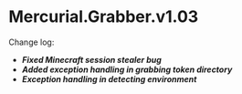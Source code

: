 # Mercurial.Grabber.v1.03
Change log: 
- ***Fixed Minecraft session stealer bug***
- ***Added exception handling in grabbing token directory***
- ***Exception handling in detecting environment***
